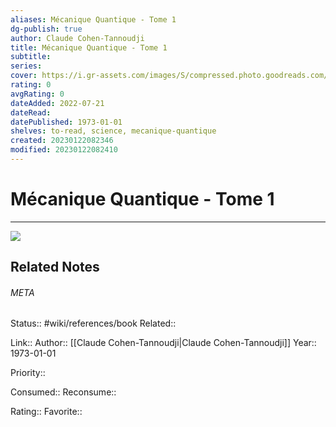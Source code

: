 ```yaml
---
aliases: Mécanique Quantique - Tome 1
dg-publish: true
author: Claude Cohen-Tannoudji
title: Mécanique Quantique - Tome 1
subtitle: 
series: 
cover: https://i.gr-assets.com/images/S/compressed.photo.goodreads.com/books/1545581679l/43320851._SX318_.jpg
rating: 0
avgRating: 0
dateAdded: 2022-07-21
dateRead: 
datePublished: 1973-01-01
shelves: to-read, science, mecanique-quantique
created: 20230122082346
modified: 20230122082410
---
```

# Mécanique Quantique - Tome 1
---
![](https://i.gr-assets.com/images/S/compressed.photo.goodreads.com/books/1545581679l/43320851._SX318_.jpg)

## Related Notes




###### META
Status:: #wiki/references/book
Related:: 

Link:: 
Author:: [[Claude Cohen-Tannoudji\|Claude Cohen-Tannoudji]]
Year:: 1973-01-01

Priority:: 

Consumed:: 
Reconsume:: 

Rating:: 
Favorite:: 

